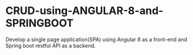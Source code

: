 # CRUD-using-ANGULAR-8-and-SPRINGBOOT
Develop a single page application(SPA) using Angular 8 as a front-end and Spring boot restful API as a backend.
